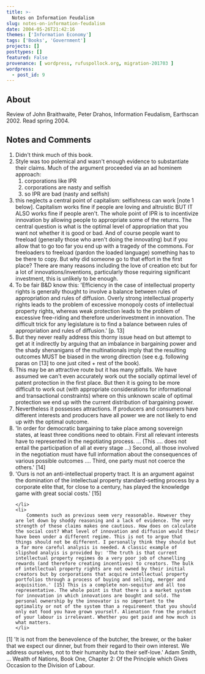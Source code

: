 ```yaml
---
title: >-
  Notes on Information Feudalism
slug: notes-on-information-feudalism
date: 2004-05-26T21:42:16
themes: ['Information Economy']
tags: ['Books', 'Government']
projects: []
posttypes: []
featured: False
provenance: [ wordpress, rufuspollock.org, migration-201703 ]
wordpress:
  - post_id: 9
---
```


<h2>
	About
</h2>
<p>
	Review of John Braithwaite, Peter Drahos, Information Feudalism, Earthscan 2002. Read spring 2004.
</p>

<h2>
	Notes and Comments
</h2>
<ol>
	<li>
		Didn't think much of this book.
	</li>
 	<li>
 		Style was too polemical and wasn't enough evidence to substantiate their claims. Much of the argument proceeded via an ad hominem approach:
  	<ol>
  		<li>corporations like IPR</li>
  		<li>corporations are nasty and selfish</li>
  		<li>so IPR are bad (nasty and selfish)</li>
  	</ol>
  </li>
  <li>
  	this neglects a central point of capitalism: selfishness can work [note 1 below]. Capitalism works fine if people are loving and altruistic BUT IT ALSO works fine if people aren't. The whole point of IPR is to incentivize innovation by allowing people to appropriate some of the returns. The central question is what is the optimal level of appropriation that you want not whether it is good or bad. And of course people want to freeload (generally those who aren't doing the innovating) but if you allow that to go too far you end up with a tragedy of the commons. For freeloaders to freeload (pardon the loaded language) something has to be there to copy. But why did someone go to that effort in the first place? There are many reasons including the love of creation etc but for a lot of innovations/inventions, particularly those requiring significant investment, this is unlikely to be enough.
  </li>
 <li>
 	To be fair B&D know this: 'Efficiency in the case of intellectual property rights is generally thought to involve a balance between rules of appropriation and rules of diffusion. Overly strong intellectual property rights leads to the problem of excessive monopoly costs of intellectual property rights, whereas weak protection leads to the problem of excessive free-riding and therefore underinvestment in innovation. The difficult trick for any legislature is to find a balance between rules of appropriation and rules of diffusion.' [p. 13]
 </li>
	<li>
		But they never really address this thorny issue head on but attempt to get at it indirectly by arguing that an imbalance in bargaining power and the shady shenanigans of the multinationals imply that the resulting outcomes MUST be biased in the wrong direction (see e.g. following paras on [13] to one just cited + rest of the book).
	</li>
	<li>
		This may be an attractive route but it has many pitfalls. We have assumed we can't even accurately work out the socially optimal level of patent protection in the first place. But then it is going to be more difficult to work out (with appropriate considerations for informational and transactional constraints) where on this unknown scale of optimal protection we end up with the current distribution of bargaining power.
	</li>
	<li>
		Nevertheless it possesses attractions. If producers and consumers have different interests and producers have all power we are not likely to end up with the optimal outcome.
	</li>
	<li>
		'In order for democratic bargaining to take place among sovereign states, at least three conditions need to obtain. First all relevant interests have to represented in the negotiating process. ... (This .... does not entail the participation of all at every stage ...) Second, all those involved in the negotiation must have full information about the consequences of various possible outcomes .... Third, one party must not coerce the others.' [14]
	</li>
	<li>
		'Ours is not an anti-intellectual property tract. It is an argument against the domination of the intellectual property standard-setting process by a corporate elite that, for close to a century, has played the knowledge game with great social costs.' [15]

	</li>
	<li>
		Comments such as previous seem very reasonable. However they are let down by shoddy reasoning and a lack of evidence. The very strength of these claims makes one cautious. How does on calculate the social cost? What level of innovation and diffusion would their have been under a different regime. This is not to argue that things should not be different. I personally think they should but a far more careful analysis is needed. A classic example of slipshod analyis is provided by: 'The truth is that current intellectual property regimes do a very poor job of chanelling rewards (and therefore creating incentives) to creators. The bulk of intellectual property rights are not owned by their initial creators but by corporations that acquire intellectual property portfolios through a process of buying and selling, merger and acquisition.' [15] This is a complete non-sequitur and all too representative. The whole point is that there is a market system for innovation in which innovations are bought and sold. The personal ownership by the innovator is no important to the optimality or not of the system than a requirement that you should only eat food you have grown yourself. Alienation from the product of your labour is irrelevant. Whether you get paid and how much is what matters.
	</li>
</ol> 
 
<p>
	[1] 'It is not from the benevolence of the butcher, the brewer, or the baker that we expect our dinner, but from their regard to their own interest. We address ourselves, not to their humanity but to their self-love.' Adam Smith, ... Wealth of Nations, Book One, Chapter 2: Of the Principle which Gives Occasion to the Division of Labour.
</p>

